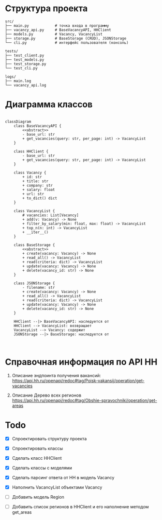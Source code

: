 # Структура проекта
```
src/
├── main.py            # точка входа в программу
├── vacancy_api.py     # BaseVacancyAPI, HHClient
├── models.py          # Vacancy, VacancyList
├── storage.py         # BaseStorage (CRUD), JSONStorage
└── cli.py             # интерфейс пользователя (консоль)

tests/
├── test_client.py
├── test_models.py
├── test_storage.py
└── test_cli.py

logs/
├── main.log
└── vacancy_api.log

```
# Диаграмма классов

```mermaid

classDiagram
    class BaseVacancyAPI {
        <<abstract>>
        - base_url: str
        + get_vacancies(query: str, per_page: int) -> VacancyList
    }

    class HHClient {
        - base_url: str
        + get_vacancies(query: str, per_page: int) -> VacancyList
    }

    class Vacancy {
        + id: str
        + title: str
        + company: str
        + salary: float
        + url: str
        + to_dict() dict
    }

    class VacancyList {
        # vacancies: List[Vacancy]
        + add(v: Vacancy) -> None
        + filter_by_salary(min: float, max: float) -> VacancyList
        + top_n(n: int) -> VacancyList
        + __iter__()
    }

    class BaseStorage {
        <<abstract>>
        + create(vacancy: Vacancy) -> None
        + read_all() -> VacancyList
        + read(criteria: dict) -> VacancyList
        + update(vacancy: Vacancy) -> None
        + delete(vacancy_id: str) -> None
    }

    class JSONStorage {
        - filename: str
        + create(vacancy: Vacancy) -> None
        + read_all() -> VacancyList
        + read(criteria: dict) -> VacancyList
        + update(vacancy: Vacancy) -> None
        + delete(vacancy_id: str) -> None
    }
        
    HHClient --|> BaseVacancyAPI: наследуется от
    HHClient --> VacancyList: возвращает
    VacancyList --> Vacancy: содержит
    JSONStorage --|> BaseStorage: наследуется от



```
# Справочная информация по API HH

1. Описание эндпоинта получения вакансий:
https://api.hh.ru/openapi/redoc#tag/Poisk-vakansij/operation/get-vacancies

2. Описание Дерево всех регионов
https://api.hh.ru/openapi/redoc#tag/Obshie-spravochniki/operation/get-areas


# Todo

- [x] Спроектировать структуру проекта
- [x] Спроектировать классы
- [x] Сделать класс HHClient
- [x] Сделать классы с моделями
- [x] Сделать парсинг ответа от HH в модель Vacancy
- [x] Наполнить VacancyList объектами Vacancy
- [ ] Добавить модель Region
- [ ] Добавить список регионов в HHClient и его наполнение методом get_areas

